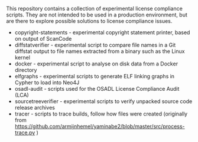 This repository contains a collection of experimental license compliance scripts. They are not intended to be used in a production environment, but are there to explore possible solutions to license compliance issues.

* copyright-statements - experimental copyright statement printer, based on output of ScanCode
* diffstatverifier - experimental script to compare file names in a Git diffstat output to file names extracted from a binary such as the Linux kernel
* docker - experimental script to analyse on disk data from a Docker directory
* elfgraphs - experimental scripts to generate ELF linking graphs in Cypher to load into Neo4J
* osadl-audit - scripts used for the OSADL License Compliance Audit (LCA)
* sourcetreeverifier - experimental scripts to verify unpacked source code release archives
* tracer - scripts to trace builds, follow how files were created (originally from https://github.com/armijnhemel/yaminabe2/blob/master/src/process-trace.py )

